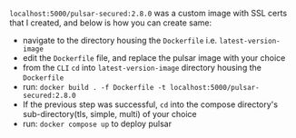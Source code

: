 ﻿`localhost:5000/pulsar-secured:2.8.0` was a custom image with SSL certs that I created, and below is how you can create same:
- navigate to the directory housing the `Dockerfile` i.e. `latest-version-image`
- edit the `Dockerfile` file, and replace the pulsar image with your choice
- from the `CLI` `cd` into `latest-version-image` directory housing the `Dockerfile`
- run: `docker build . -f Dockerfile -t localhost:5000/pulsar-secured:2.8.0`
- If the previous step was successful, `cd` into the compose directory's sub-directory(tls, simple, multi) of your choice
- run: `docker compose up` to deploy pulsar